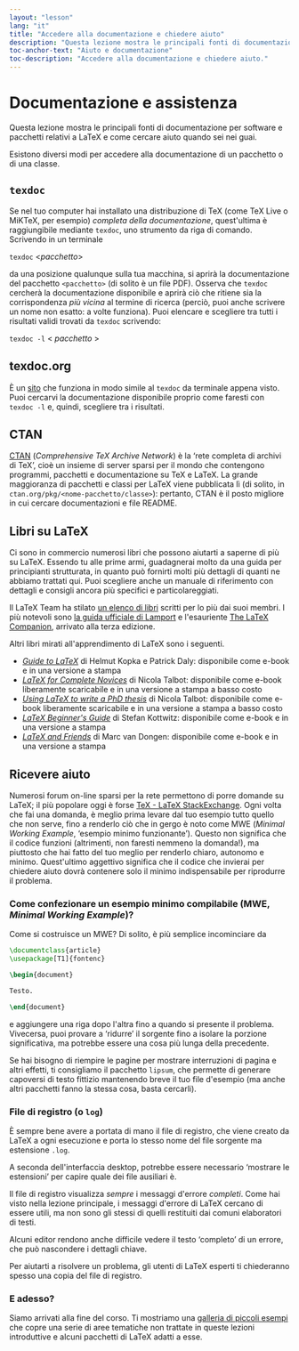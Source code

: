 ```yaml
---
layout: "lesson"
lang: "it"
title: "Accedere alla documentazione e chiedere aiuto"
description: "Questa lezione mostra le principali fonti di documentazione per software e pacchetti relativi a LaTeX e come cercare aiuto quando sei nei guai."
toc-anchor-text: "Aiuto e documentazione"
toc-description: "Accedere alla documentazione e chiedere aiuto."
---
```


# Documentazione e assistenza

<span
  class="summary">Questa lezione mostra le principali fonti di documentazione per software e pacchetti relativi a LaTeX e come cercare aiuto quando sei nei guai.</span>

Esistono diversi modi per accedere alla documentazione 
di un pacchetto o di una classe.

## `texdoc`

Se nel tuo computer hai installato 
una distribuzione di TeX (come TeX Live 
o MiKTeX, per esempio) _completa della documentazione_,
quest'ultima è raggiungibile mediante `texdoc`,
uno strumento da riga di comando. 
Scrivendo in un terminale

`texdoc` <_pacchetto_>

da una posizione qualunque sulla tua macchina,
si aprirà la documentazione del pacchetto 
`<pacchetto>` (di solito è un file PDF). 
Osserva che `texdoc` cercherà la documentazione 
disponibile e aprirà ciò che ritiene sia la 
corrispondenza _più vicina_ al termine di ricerca
(perciò, puoi anche scrivere un nome non esatto:
a volte funziona). 
Puoi elencare e scegliere tra tutti i risultati 
validi trovati da `texdoc` scrivendo:

`texdoc -l` < _pacchetto_ >

## texdoc.org

È un [sito](https://texdoc.org/) che funziona 
in modo simile al `texdoc` da terminale 
appena visto. 
Puoi cercarvi la documentazione disponibile 
proprio come faresti con `texdoc -l` 
e, quindi, scegliere tra i risultati.

## CTAN

[CTAN](https://www.ctan.org) (_Comprehensive TeX Archive Network_) è 
la ‘rete completa di archivi di TeX’, cioè un insieme di server sparsi
per il mondo che contengono programmi, pacchetti e documentazione su 
TeX e LaTeX. 
La grande maggioranza di pacchetti e classi per LaTeX viene pubblicata lì
(di solito, in `ctan.org/pkg/<nome-pacchetto/classe>`): pertanto, CTAN
è il posto migliore in cui cercare documentazioni e file README.

## Libri su LaTeX

Ci sono in commercio numerosi libri che possono aiutarti 
a saperne di più su LaTeX. 
Essendo tu alle prime armi, guadagnerai molto 
da una guida per principianti 
strutturata, in quanto può fornirti molti più dettagli di quanti ne 
abbiamo trattati qui. 
Puoi scegliere anche un manuale di riferimento con dettagli e consigli
ancora più specifici e particolareggiati.

Il LaTeX Team ha stilato [un elenco di libri](https://www.latex-project.org/help/books/)
scritti per lo più dai suoi membri. 
I più notevoli sono 
[la guida ufficiale di Lamport](https://www.informit.com/store/latex-a-document-preparation-system-9780201529838)
e l'esauriente
[The LaTeX Companion](https://tex.stackexchange.com/questions/612573/the-latex-companion-3rd-edition), arrivato alla terza edizione.

Altri libri mirati all'apprendimento di LaTeX sono i seguenti.

- [_Guide to LaTeX_](https://www.informit.com/store/guide-to-latex-9780132651714) di Helmut
  Kopka e Patrick Daly: disponibile come e-book e in una versione a stampa
- [_LaTeX for Complete Novices_](https://www.dickimaw-books.com/latex/novices/) di
  Nicola Talbot: disponibile come e-book liberamente scaricabile e 
  in una versione a stampa a basso costo
- [_Using LaTeX to write a PhD
  thesis_](https://www.dickimaw-books.com/latex/thesis/) di
  Nicola Talbot: disponibile come e-book liberamente scaricabile e 
  in una versione a stampa a basso costo
- [_LaTeX Beginner's Guide_](https://www.packtpub.com/gb/hardware-and-creative/latex-beginners-guide)
  di Stefan Kottwitz: disponibile come e-book e in una versione a stampa
- [_LaTeX and Friends_](https://www.springer.com/gp/book/9783642238154) di
  Marc van Dongen: disponibile come e-book e in una versione a stampa

## Ricevere aiuto

Numerosi forum on-line sparsi per la rete permettono di 
porre domande su LaTeX; il più popolare 
oggi è forse [TeX - LaTeX StackExchange](https://tex.stackexchange.com).
Ogni volta che fai una domanda, è meglio prima levare dal tuo esempio 
tutto quello che non serve, fino a renderlo ciò che in gergo è 
noto come MWE (_Minimal Working Example_, ‘esempio minimo funzionante’). 
Questo non significa che il codice funzioni (altrimenti, non faresti
nemmeno la domanda!), ma piuttosto che hai fatto del tuo meglio per 
renderlo chiaro, autonomo e minimo. 
Quest'ultimo aggettivo significa che il codice che 
invierai per chiedere aiuto dovrà contenere solo 
il minimo indispensabile per riprodurre il problema.

### Come confezionare un esempio minimo compilabile (MWE, _Minimal Working Example_)?

Come si costruisce un MWE? Di solito, è più semplice incominciare da

```latex
\documentclass{article}
\usepackage[T1]{fontenc}

\begin{document}

Testo.

\end{document}
```

e aggiungere una riga dopo l'altra fino a quando 
si presente il problema. 
Vivecersa, puoi provare a ‘ridurre’ il sorgente
fino a isolare la porzione significativa, 
ma potrebbe essere una cosa più lunga della precedente.

<p 
  class="hint">Se hai bisogno di riempire le pagine per mostrare interruzioni di pagina e altri effetti, 
  ti consigliamo il pacchetto <code>lipsum</code>, che permette di generare capoversi di 
  testo fittizio mantenendo breve il tuo file d'esempio (ma anche altri pacchetti fanno la stessa cosa, basta cercarli).
</p>


### File di registro (o <code>log</code>)

È sempre bene avere a portata di mano il file di registro, 
che viene creato da LaTeX a ogni esecuzione e porta 
lo stesso nome del file sorgente ma estensione `.log`.

<p 
  class="hint">A seconda dell'interfaccia desktop, potrebbe essere necessario ‘mostrare 
  le estensioni’ per capire quale dei file ausiliari è.</p>

Il file di registro visualizza _sempre_ i messaggi d'errore _completi_. 
Come hai visto nella lezione principale, i messaggi d'errore di LaTeX 
cercano di essere utili, ma non sono gli stessi di quelli restituiti
dai comuni elaboratori di testi.

<p
  class="hint">Alcuni editor rendono anche difficile vedere il testo ‘completo’ 
  di un errore, che può nascondere i dettagli chiave.</p>

Per aiutarti a risolvere un problema, gli utenti di LaTeX esperti ti chiederanno spesso 
una copia del file di registro.

### E adesso?

Siamo arrivati alla fine del corso. 
Ti mostriamo una [galleria di piccoli esempi](./extra-01) 
che copre una serie di aree tematiche non trattate 
in queste lezioni introduttive e alcuni pacchetti di LaTeX adatti a esse.
